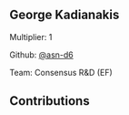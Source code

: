 
## George Kadianakis
Multiplier: 1

Github: [@asn-d6](https://github.com/asn-d6)

Team: Consensus R&D (EF)

## Contributions
